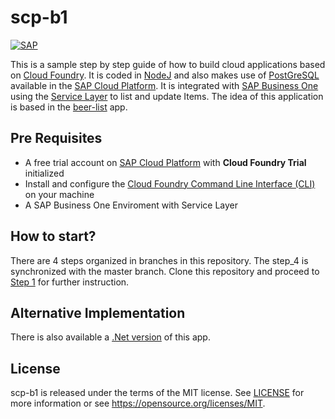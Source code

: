 # scp-b1
[![SAP](https://i.imgur.com/kkQTp3m.png)](https://cloudplatform.sap.com)

This is a sample step by step guide of how to build cloud applications based on [Cloud Foundry](https://www.cloudfoundry.org/). 
It is coded in [NodeJ](https://nodejs.org/en/) and also makes use of [PostGreSQL](https://cloudplatform.sap.com/dmp/capabilities/us/product/PostgreSQL-on-SAP-Cloud-Platform/) available in the [SAP Cloud Platform](https://cloudplatform.sap.com). 
It is integrated with [SAP Business One](https://www.sap.com/uk/products/business-one.html) using the [Service Layer](https://www.youtube.com/watch?v=zaF_i7x9-s0&list=PLMdHXbewhZ2QsgYSICRQuoL8lkoEHjNzS&index=22) to list and update Items. 
The idea of this application is based in the [beer-list](https://github.com/mariantalla/beer-list) app.


## Pre Requisites
* A free trial account on  [SAP Cloud Platform](https://developers.sap.com/tutorials/cp-trial-quick-onboarding.html) with **Cloud Foundry Trial** initialized
* Install and configure the [Cloud Foundry Command Line Interface (CLI)](https://help.sap.com/viewer/65de2977205c403bbc107264b8eccf4b/Cloud/en-US/75125ef1e60e490e91eb58fe48c0f9e7.html#loio4ef907afb1254e8286882a2bdef0edf4) on your machine
* A SAP Business One Enviroment with Service Layer 

## How to start?
There are 4 steps organized in branches in this repository. The step_4 is synchronized with the master branch.
Clone this repository and proceed to [Step 1](http://github.com/Ralphive/scp-b1/tree/step_1) for further instruction.

## Alternative Implementation
There is also available a [.Net version](https://github.com/B1SA/cfNetDemo) of this app.

## License
scp-b1 is released under the terms of the MIT license. See [LICENSE](LICENSE) for more information or see https://opensource.org/licenses/MIT.
